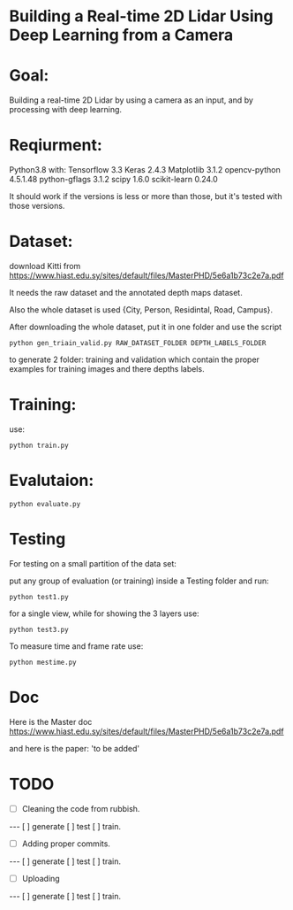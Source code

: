 # Building a Real-time 2D Lidar Using Deep Learning from a Camera

# Goal:
Building a real-time 2D Lidar by using a camera as an input, and by processing with deep learning.

# Reqiurment:
Python3.8 with:
Tensorflow 3.3
Keras 2.4.3
Matplotlib 3.1.2
opencv-python 4.5.1.48
python-gflags 3.1.2
scipy 1.6.0
scikit-learn 0.24.0

It should work if the versions is less or more than those, but it's tested with those versions.

# Dataset:
download Kitti from
https://www.hiast.edu.sy/sites/default/files/MasterPHD/5e6a1b73c2e7a.pdf

It needs the raw dataset and the annotated depth maps dataset.

Also the whole dataset is used {City, Person, Residintal, Road, Campus}.

After downloading the whole dataset, put it in one folder and use the script
```
python gen_triain_valid.py RAW_DATASET_FOLDER DEPTH_LABELS_FOLDER
```

to generate 2 folder: training and validation which contain the proper examples for training images and there depths labels.

# Training:
use:
```
python train.py
```

# Evalutaion:
```
python evaluate.py
```

# Testing
For testing on a small partition of the data set:

put any group of evaluation (or training) inside a Testing folder and run:
```
python test1.py
```

for a single view, while for showing the 3 layers use:
```
python test3.py
```

To measure time and frame rate use:
```
python mestime.py
```

# Doc
Here is the Master doc
https://www.hiast.edu.sy/sites/default/files/MasterPHD/5e6a1b73c2e7a.pdf

and here is the paper:
'to be added'

# TODO
- [ ] Cleaning the code from rubbish.

--- [ ] generate  [ ] test [ ] train.

- [ ] Adding proper commits.

--- [ ] generate  [ ] test [ ] train.

- [ ] Uploading

--- [ ] generate  [ ] test [ ] train.




